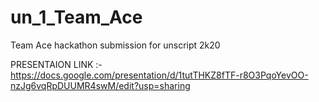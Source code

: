 # un_1_Team_Ace
Team Ace hackathon submission for unscript 2k20

PRESENTAION LINK :- https://docs.google.com/presentation/d/1tutTHKZ8fTF-r8O3PqoYevOO-nzJg6vqRpDUUMR4swM/edit?usp=sharing
